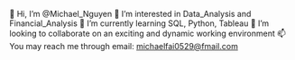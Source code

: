 👋 Hi, I’m @Michael_Nguyen
👀 I’m interested in Data_Analysis and Financial_Analysis
🌱 I’m currently learning SQL, Python, Tableau
💞️ I’m looking to collaborate on an exciting and dynamic working environment
📫 You may reach me through email: michaelfai0529@fmail.com
